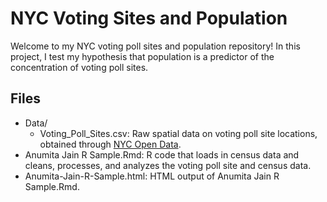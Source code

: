 # NYC Voting Sites and Population

Welcome to my NYC voting poll sites and population repository! In this project, I test my hypothesis that population is a predictor of the concentration of voting poll sites.

## Files

- Data/
    - Voting_Poll_Sites.csv: Raw spatial data on voting poll site locations, obtained through [NYC Open Data](https://opendata.cityofnewyork.us/).
- Anumita Jain R Sample.Rmd: R code that loads in census data and cleans, processes, and analyzes the voting poll site and census data.
- Anumita-Jain-R-Sample.html: HTML output of Anumita Jain R Sample.Rmd. 
